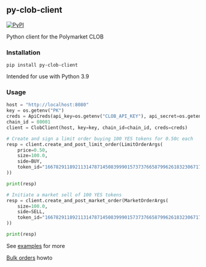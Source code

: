 ## py-clob-client

<a href='https://pypi.org/project/py-clob-client'>
    <img src='https://img.shields.io/pypi/v/py-clob-client.svg' alt='PyPI'/>
</a>

Python client for the Polymarket CLOB

### Installation

`pip install py-clob-client`

Intended for use with Python 3.9

### Usage

```py
host = "http://localhost:8080"
key = os.getenv("PK")
creds = ApiCreds(api_key=os.getenv("CLOB_API_KEY"), api_secret=os.getenv("CLOB_SECRET"), api_passphrase=os.getenv("CLOB_PASS_PHRASE"))
chain_id = 80001
client = ClobClient(host, key=key, chain_id=chain_id, creds=creds)

# Create and sign a limit order buying 100 YES tokens for 0.50c each
resp = client.create_and_post_limit_order(LimitOrderArgs(
    price=0.50,
    size=100.0,
    side=BUY,
    token_id="16678291189211314787145083999015737376658799626183230671758641503291735614088"
))

print(resp)

# Initiate a market sell of 100 YES tokens
resp = client.create_and_post_market_order(MarketOrderArgs(
    size=100.0,
    side=SELL,
    token_id="16678291189211314787145083999015737376658799626183230671758641503291735614088"
))

print(resp)
```

See [examples](examples/) for more

[Bulk orders](examples/README_BULK_ORDERS.md) howto
